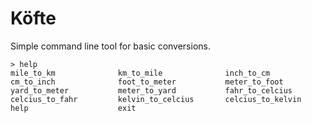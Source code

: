 # Köfte

Simple command line tool for basic conversions.

```
> help
mile_to_km              km_to_mile              inch_to_cm
cm_to_inch              foot_to_meter           meter_to_foot
yard_to_meter           meter_to_yard           fahr_to_celcius
celcius_to_fahr         kelvin_to_celcius       celcius_to_kelvin
help                    exit
```

